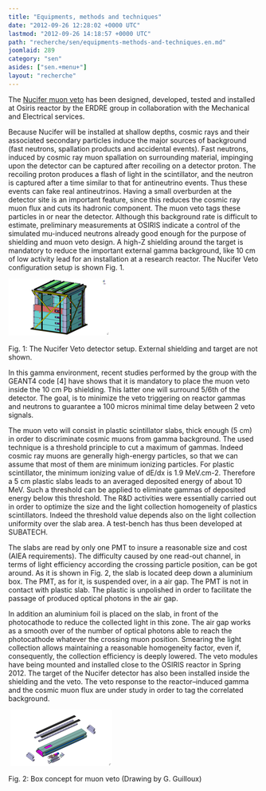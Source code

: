 ```yaml
---
title: "Equipments, methods and techniques"
date: "2012-09-26 12:28:02 +0000 UTC"
lastmod: "2012-09-26 14:18:57 +0000 UTC"
path: "recherche/sen/equipments-methods-and-techniques.en.md"
joomlaid: 289
category: "sen"
asides: ["sen.+menu+"]
layout: "recherche"
---
```

The [Nucifer muon veto](/services-techniques-et-administration/mecanique/projets-realisations.fr) has been designed, developed, tested and installed at Osiris reactor by the ERDRE group in collaboration with the Mechanical and Electrical services.

Because Nucifer will be installed at shallow depths, cosmic rays and their associated secondary particles induce the major sources of background (fast neutrons, spallation products and accidental events). Fast neutrons, induced by cosmic ray muon spallation on surrounding material, impinging upon the detector can be captured after recoiling on a detector proton. The recoiling proton produces a flash of light in the scintillator, and the neutron is captured after a time similar to that for antineutrino events. Thus these events can fake real antineutrinos. Having a small overburden at the detector site is an important feature, since this reduces the cosmic ray muon flux and cuts its hadronic component. The muon veto tags these particles in or near the detector. Although this background rate is difficult to estimate, preliminary measurements at OSIRIS indicate a control of the simulated mu-induced neutrons already good enough for the purpose of shielding and muon veto design. A high-Z shielding around the target is mandatory to reduce the important external gamma background, like 10 cm of low activity lead for an installation at a research reactor. The Nucifer Veto configuration setup is shown Fig. 1.

![VueModulesVeto](images/Nucifer/VueModulesVeto.png)

Fig. 1: The Nucifer Veto detector setup. External shielding and target are not shown.

In this gamma environment, recent studies performed by the group with the GEANT4 code \[4\] have shows that it is mandatory to place the muon veto inside the 10 cm Pb shielding. This latter one will surround 5/6th of the detector. The goal, is to minimize the veto triggering on reactor gammas and neutrons to guarantee a 100 micros minimal time delay between 2 veto signals.

The muon veto will consist in plastic scintillator slabs, thick enough (5 cm) in order to discriminate cosmic muons from gamma background. The used technique is a threshold principle to cut a maximum of gammas. Indeed cosmic ray muons are generally high-energy particles, so that we can assume that most of them are minimum ionizing particles. For plastic scintillator, the minimum ionizing value of dE/dx is 1.9 MeV.cm\-2. Therefore a 5 cm plastic slabs leads to an averaged deposited energy of about 10 MeV. Such a threshold can be applied to eliminate gammas of deposited energy below this threshold. The R&D activities were essentially carried out in order to optimize the size and the light collection homogeneity of plastics scintillators. Indeed the threshold value depends also on the light collection uniformity over the slab area. A test-bench has thus been developed at SUBATECH.

The slabs are read by only one PMT to insure a reasonable size and cost (AIEA requirements). The difficulty caused by one read-out channel, in terms of light efficiency according the crossing particle position, can be got around. As it is shown in Fig. 2, the slab is located deep down a aluminium box. The PMT, as for it, is suspended over, in a air gap. The PMT is not in contact with plastic slab. The plastic is unpolished in order to facilitate the passage of produced optical photons in the air gap.

In addition an aluminium foil is placed on the slab, in front of the photocathode to reduce the collected light in this zone. The air gap works as a smooth over of the number of optical photons able to reach the photocathode whatever the crossing muon position. Smearing the light collection allows maintaining a reasonable homogeneity factor, even if, consequently, the collection efficiency is deeply lowered. The veto modules have being mounted and installed close to the OSIRIS reactor in Spring 2012. The target of the Nucifer detector has also been installed inside the shielding and the veto. The veto response to the reactor–induced gamma and the cosmic muon flux are under study in order to tag the correlated background.

 ![VueEclateeVetoModule](images/Nucifer/VueEclateeVetoModule.png)

Fig. 2: Box concept for muon veto (Drawing by G. Guilloux)
